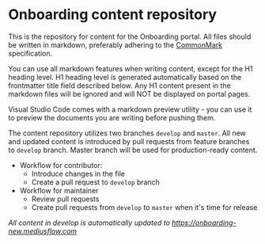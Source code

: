 # Onboarding content repository

This is the repository for content for the Onboarding portal. All files should be written in markdown, preferably adhering to the [CommonMark](https://commonmark.org/help/) specification.

You can use all markdown features when writing content, except for the H1 heading level. H1 heading level is generated automatically based on the frontmatter title field described below. Any H1 content present in the markdown files will be ignored and will NOT be displayed on portal pages.

Visual Studio Code comes with a markdown preview utility - you can use it to preview the documents you are writing before pushing them.

The content repository utilizes two branches ``develop`` and ``master``. All new and updated content is introduced by pull requests from feature branches to ``develop`` branch. Master branch will be used for production-ready content.

- Workflow for contributor:
  - Introduce changes in the file
  - Create a pull request to ``develop`` branch
- Workflow for maintainer
  - Review pull requests
  - Create pull requests from ``develop`` to ``master`` when it's time for release

*All content in develop is automatically updated to https://onboarding-new.mediusflow.com*
